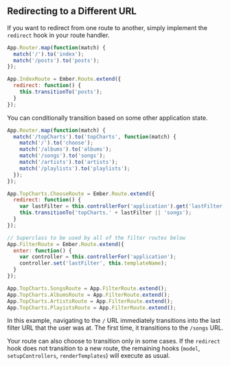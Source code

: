 ## Redirecting to a Different URL

If you want to redirect from one route to another, simply implement the
`redirect` hook in your route handler.

```javascript
App.Router.map(function(match) {
  match('/').to('index');
  match('/posts').to('posts');
});

App.IndexRoute = Ember.Route.extend({
  redirect: function() {
    this.transitionTo('posts');
  }
});
```

You can conditionally transition based on some other application state.

```javascript
App.Router.map(function(match) {
  match('/topCharts').to('topCharts', function(match) {
    match('/').to('choose');
    match('/albums').to('albums');
    match('/songs').to('songs');
    match('/artists').to('artists');
    match('/playlists').to('playlists');
  });
});

App.TopCharts.ChooseRoute = Ember.Route.extend({
  redirect: function() {
    var lastFilter = this.controllerFor('application').get('lastFilter');
    this.transitionTo('topCharts.' + lastFilter || 'songs');
  }
});

// Superclass to be used by all of the filter routes below
App.FilterRoute = Ember.Route.extend({
  enter: function() {
    var controller = this.controllerFor('application');
    controller.set('lastFilter', this.templateName);
  }
});

App.TopCharts.SongsRoute = App.FilterRoute.extend();
App.TopCharts.AlbumsRoute = App.FilterRoute.extend();
App.TopCharts.ArtistsRoute = App.FilterRoute.extend();
App.TopCharts.PlayistsRoute = App.FilterRoute.extend();
```

In this example, navigating to the `/` URL immediately transitions into
the last filter URL that the user was at. The first time, it transitions
to the `/songs` URL.

Your route can also choose to transition only in some cases. If the
`redirect` hook does not transition to a new route, the remaining hooks
(`model`, `setupControllers`, `renderTemplates`) will execute as usual.

